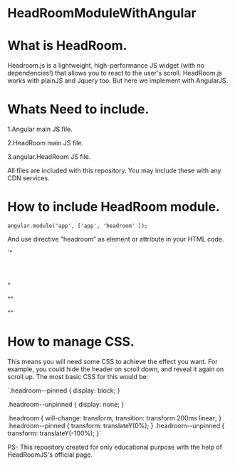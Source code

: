 # HeadRoomModuleWithAngular

# What is HeadRoom.

Headroom.js is a lightweight, high-performance JS widget (with no dependencies!) that allows you to react to the user's scroll. 
HeadRoom.js works with plainJS and Jquery too. But here we implement with AngularJS.

# Whats Need to include.
1.Angular main JS file.

2.HeadRoom main JS file.

3.angular.HeadRoom JS file. 

All files are included with this repository. You may include these  with any CDN services.


# How to include HeadRoom module.

`angular.module('app', ['app',
'headroom'
]);` 

And  use directive "headroom" as element or attribute in your HTML code.

`"<header headroom></header>"
<!-- or -->
"<headroom></headroom>"
<!-- or with options -->
"<headroom tolerance="0" offset="0" scroller=".my-scroller" classes="{pinned:'headroom--pinned',unpinned:'headroom--unpinned',initial:'headroom'}"></headroom>"`

# How to manage CSS.
This means you will need some CSS to achieve the effect you want. For example, you could hide the header on scroll down, and reveal it again on scroll up. The most basic CSS for this would be:

`.headroom--pinned {
    display: block;
}

.headroom--unpinned {
    display: none;
}

.headroom {
    will-change: transform;
    transition: transform 200ms linear;
}
.headroom--pinned {
    transform: translateY(0%);
}
.headroom--unpinned {
    transform: translateY(-100%);
}`

PS- This repository created for only educational purpose with the help of HeadRoomJS's official page.  

